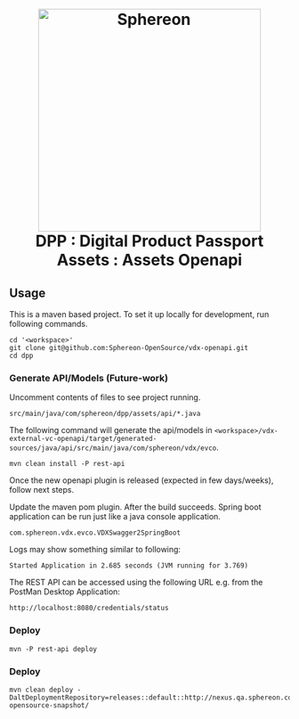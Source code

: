 <h1 align="center">
  <br>
  <a href="https://www.sphereon.com"><img src="https://sphereon.com/content/themes/sphereon/assets/img/logo.svg" alt="Sphereon" width="400"></a>
    <br>DPP : Digital Product Passport 
    <br>Assets : Assets Openapi
  <br>
</h1>


## Usage

This is a maven based project. To set it up locally for development, run following commands.

```
cd '<workspace>'
git clone git@github.com:Sphereon-OpenSource/vdx-openapi.git
cd dpp
```

### Generate API/Models (Future-work)

Uncomment contents of files to see project running.

```
src/main/java/com/sphereon/dpp/assets/api/*.java
```

The following command will generate the api/models in `<workspace>/vdx-external-vc-openapi/target/generated-sources/java/api/src/main/java/com/sphereon/vdx/evco`.
```
mvn clean install -P rest-api
```

Once the new openapi plugin is released (expected in few days/weeks), follow next steps.

Update the maven pom plugin. After the build succeeds. Spring boot application can be run just like a java console application.

```
com.sphereon.vdx.evco.VDXSwagger2SpringBoot
```

Logs may show something similar to following:
```
Started Application in 2.685 seconds (JVM running for 3.769)
```

The REST API can be accessed using the following URL e.g. from the PostMan Desktop Application:
```
http://localhost:8080/credentials/status
```

### Deploy

```commandline
mvn -P rest-api deploy
```

### Deploy

```commandline
mvn clean deploy -DaltDeploymentRepository=releases::default::http://nexus.qa.sphereon.com/nexus/content/repositories/sphereon-opensource-snapshot/
```
